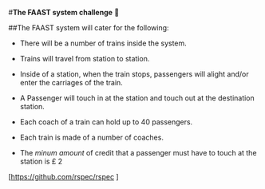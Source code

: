 #**The FAAST system challenge** :tram:

##The FAAST system will cater for the following:

- There will be a number of trains inside the system.

- Trains will travel from station to station.

- Inside of a station, when the train stops, passengers will alight and/or enter the carriages of the train.

- A Passenger will touch in at the station and touch out at the destination station.

- Each coach of a train can hold up to 40 passengers.

- Each train is made of a number of coaches.

- The _minum amount_ of credit that a passenger must have to touch at the station is £ 2

[https://github.com/rspec/rspec ]


